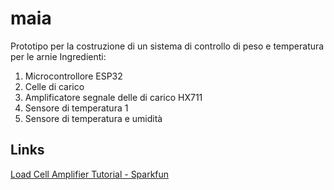 # maia
Prototipo per la costruzione di un sistema di controllo di peso e temperatura per le arnie
Ingredienti:
1. Microcontrollore ESP32
2. Celle di carico
3. Amplificatore segnale delle di carico HX711
4. Sensore di temperatura 1
5. Sensore di temperatura e umidità

## Links
[Load Cell Amplifier Tutorial - Sparkfun](https://learn.sparkfun.com/tutorials/load-cell-amplifier-hx711-breakout-hookup-guide/all)
